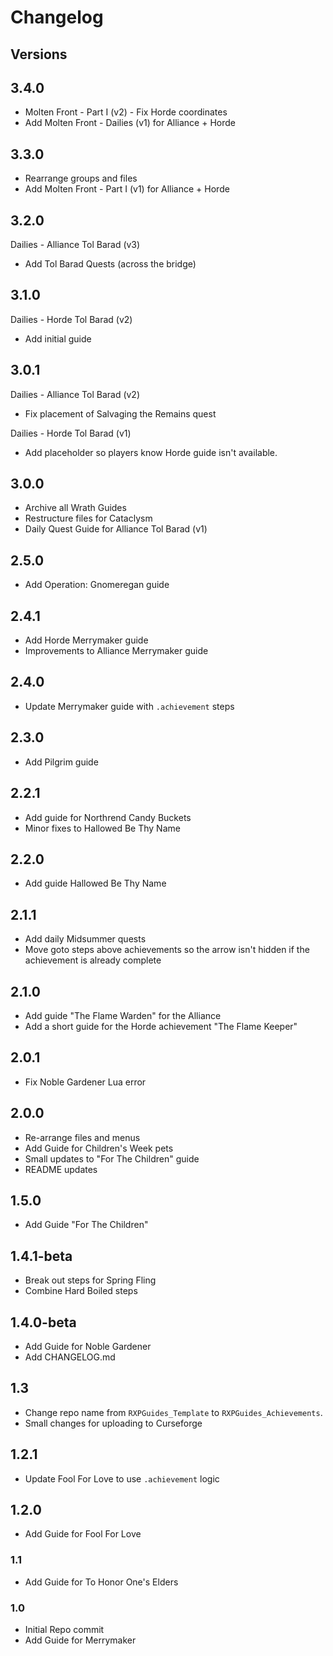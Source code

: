 # Changelog

## Versions
## 3.4.0
- Molten Front - Part I (v2) - Fix Horde coordinates
- Add Molten Front - Dailies (v1) for Alliance + Horde

## 3.3.0
- Rearrange groups and files
- Add Molten Front - Part I (v1) for Alliance + Horde

## 3.2.0
Dailies - Alliance Tol Barad (v3)
- Add Tol Barad Quests (across the bridge)

## 3.1.0
Dailies - Horde Tol Barad (v2)
- Add initial guide

## 3.0.1
Dailies - Alliance Tol Barad (v2)
- Fix placement of Salvaging the Remains quest

Dailies - Horde Tol Barad (v1)
- Add placeholder so players know Horde guide isn't available.

## 3.0.0
- Archive all Wrath Guides
- Restructure files for Cataclysm
- Daily Quest Guide for Alliance Tol Barad (v1)

## 2.5.0
- Add Operation: Gnomeregan guide

## 2.4.1
- Add Horde Merrymaker guide
- Improvements to Alliance Merrymaker guide

## 2.4.0
- Update Merrymaker guide with `.achievement` steps

## 2.3.0
- Add Pilgrim guide

## 2.2.1
- Add guide for Northrend Candy Buckets
- Minor fixes to Hallowed Be Thy Name

## 2.2.0
- Add guide Hallowed Be Thy Name

## 2.1.1
- Add daily Midsummer quests
- Move goto steps above achievements so the arrow isn't hidden if the achievement is already complete

## 2.1.0
- Add guide "The Flame Warden" for the Alliance
- Add a short guide for the Horde achievement "The Flame Keeper"

## 2.0.1
- Fix Noble Gardener Lua error

## 2.0.0
- Re-arrange files and menus
- Add Guide for Children's Week pets
- Small updates to "For The Children" guide
- README updates

## 1.5.0
- Add Guide "For The Children"

## 1.4.1-beta
- Break out steps for Spring Fling
- Combine Hard Boiled steps

## 1.4.0-beta
- Add Guide for Noble Gardener
- Add CHANGELOG.md

## 1.3
- Change repo name from `RXPGuides_Template` to `RXPGuides_Achievements`.
- Small changes for uploading to Curseforge

## 1.2.1
- Update Fool For Love to use `.achievement` logic

## 1.2.0
- Add Guide for Fool For Love

### 1.1
- Add Guide for To Honor One's Elders

### 1.0
- Initial Repo commit
- Add Guide for Merrymaker